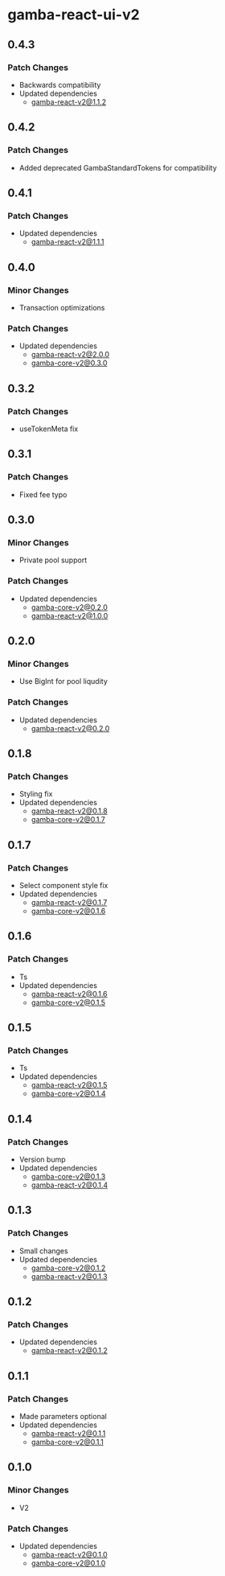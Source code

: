 # gamba-react-ui-v2

## 0.4.3

### Patch Changes

- Backwards compatibility
- Updated dependencies
  - gamba-react-v2@1.1.2

## 0.4.2

### Patch Changes

- Added deprecated GambaStandardTokens for compatibility

## 0.4.1

### Patch Changes

- Updated dependencies
  - gamba-react-v2@1.1.1

## 0.4.0

### Minor Changes

- Transaction optimizations

### Patch Changes

- Updated dependencies
  - gamba-react-v2@2.0.0
  - gamba-core-v2@0.3.0

## 0.3.2

### Patch Changes

- useTokenMeta fix

## 0.3.1

### Patch Changes

- Fixed fee typo

## 0.3.0

### Minor Changes

- Private pool support

### Patch Changes

- Updated dependencies
  - gamba-core-v2@0.2.0
  - gamba-react-v2@1.0.0

## 0.2.0

### Minor Changes

- Use BigInt for pool liqudity

### Patch Changes

- Updated dependencies
  - gamba-react-v2@0.2.0

## 0.1.8

### Patch Changes

- Styling fix
- Updated dependencies
  - gamba-react-v2@0.1.8
  - gamba-core-v2@0.1.7

## 0.1.7

### Patch Changes

- Select component style fix
- Updated dependencies
  - gamba-react-v2@0.1.7
  - gamba-core-v2@0.1.6

## 0.1.6

### Patch Changes

- Ts
- Updated dependencies
  - gamba-react-v2@0.1.6
  - gamba-core-v2@0.1.5

## 0.1.5

### Patch Changes

- Ts
- Updated dependencies
  - gamba-react-v2@0.1.5
  - gamba-core-v2@0.1.4

## 0.1.4

### Patch Changes

- Version bump
- Updated dependencies
  - gamba-core-v2@0.1.3
  - gamba-react-v2@0.1.4

## 0.1.3

### Patch Changes

- Small changes
- Updated dependencies
  - gamba-core-v2@0.1.2
  - gamba-react-v2@0.1.3

## 0.1.2

### Patch Changes

- Updated dependencies
  - gamba-react-v2@0.1.2

## 0.1.1

### Patch Changes

- Made parameters optional
- Updated dependencies
  - gamba-react-v2@0.1.1
  - gamba-core-v2@0.1.1

## 0.1.0

### Minor Changes

- V2

### Patch Changes

- Updated dependencies
  - gamba-react-v2@0.1.0
  - gamba-core-v2@0.1.0
